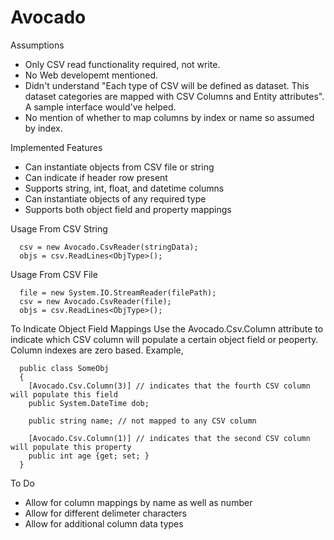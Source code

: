 # Avocado

Assumptions
- Only CSV read functionality required, not write.
- No Web developemt mentioned.
- Didn't understand "Each type of CSV will be defined as dataset. This dataset categories are mapped with CSV Columns and Entity attributes". A sample interface would've helped.
- No mention of whether to map columns by index or name so assumed by index.

Implemented Features
- Can instantiate objects from CSV file or string
- Can indicate if header row present
- Supports string, int, float, and datetime columns
- Can instantiate objects of any required type
- Supports both object field and property mappings

Usage From CSV String
```
  csv = new Avocado.CsvReader(stringData);
  objs = csv.ReadLines<ObjType>();
```

Usage From CSV File
```
  file = new System.IO.StreamReader(filePath);
  csv = new Avocado.CsvReader(file);
  objs = csv.ReadLines<ObjType>();
```

To Indicate Object Field Mappings
  Use the Avocado.Csv.Column attribute to indicate which CSV column will populate a certain object field or peoperty. 
  Column indexes are zero based. Example,
```
  public class SomeObj
  {
    [Avocado.Csv.Column(3)] // indicates that the fourth CSV column will populate this field
    public System.DateTime dob;

    public string name; // not mapped to any CSV column

    [Avocado.Csv.Column(1)] // indicates that the second CSV column will populate this property
    public int age {get; set; }
  }
```

To Do
- Allow for column mappings by name as well as number
- Allow for different delimeter characters
- Allow for additional column data types
